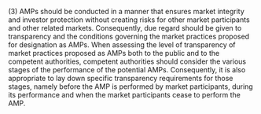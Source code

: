 (3) AMPs should be conducted in a manner that ensures market integrity and investor protection without creating risks for other market participants and other related markets. Consequently, due regard should be given to transparency and the conditions governing the market practices proposed for designation as AMPs. When assessing the level of transparency of market practices proposed as AMPs both to the public and to the competent authorities, competent authorities should consider the various stages of the performance of the potential AMPs. Consequently, it is also appropriate to lay down specific transparency requirements for those stages, namely before the AMP is performed by market participants, during its performance and when the market participants cease to perform the AMP.